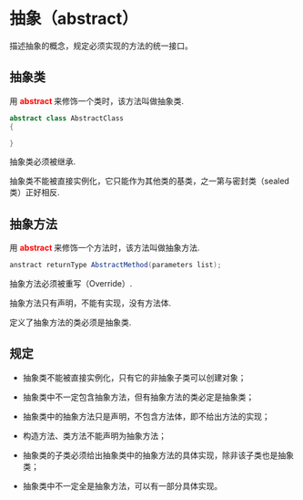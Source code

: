 # 抽象（abstract）

描述抽象的概念，规定必须实现的方法的统一接口。

## 抽象类

用 **<font color="red"> abstract </font>** 来修饰一个类时，该方法叫做抽象类.

```C#
abstract class AbstractClass
{

}
```
抽象类必须被继承.

抽象类不能被直接实例化，它只能作为其他类的基类，之一第与密封类（sealed 类）正好相反.

## 抽象方法

用 **<font color="red"> abstract </font>** 来修饰一个方法时，该方法叫做抽象方法.

```C#
anstract returnType AbstractMethod(parameters list);
```

抽象方法必须被重写（Override）.

抽象方法只有声明，不能有实现，没有方法体.

定义了抽象方法的类必须是抽象类.


## 规定

- 抽象类不能被直接实例化，只有它的非抽象子类可以创建对象；
  
- 抽象类中不一定包含抽象方法，但有抽象方法的类必定是抽象类；
  
- 抽象类中的抽象方法只是声明，不包含方法体，即不给出方法的实现；
  
- 构造方法、类方法不能声明为抽象方法；
  
- 抽象类的子类必须给出抽象类中的抽象方法的具体实现，除非该子类也是抽象类；
  
- 抽象类中不一定全是抽象方法，可以有一部分具体实现。